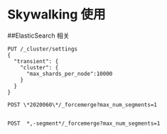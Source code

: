 # Skywalking 使用 





##ElasticSearch 相关 

```
PUT /_cluster/settings
{
  "transient": {
    "cluster": {
      "max_shards_per_node":10000
    }
  }
}

POST \*2020060\*/_forcemerge?max_num_segments=1


POST  *,-segment*/_forcemerge?max_num_segments=1

```
